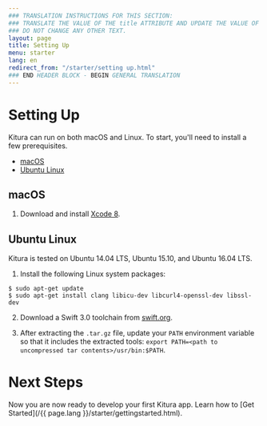 ```yaml
---
### TRANSLATION INSTRUCTIONS FOR THIS SECTION:
### TRANSLATE THE VALUE OF THE title ATTRIBUTE AND UPDATE THE VALUE OF THE lang ATTRIBUTE. 
### DO NOT CHANGE ANY OTHER TEXT. 
layout: page
title: Setting Up
menu: starter
lang: en
redirect_from: "/starter/setting up.html"
### END HEADER BLOCK - BEGIN GENERAL TRANSLATION
---
```


# Setting Up

Kitura can run on both macOS and Linux. To start, you'll need to install a few prerequisites.

* [macOS](#macos)
* [Ubuntu Linux](#ubuntu-linux)

## macOS

1. Download and install [Xcode 8](https://developer.apple.com/download/).

## Ubuntu Linux

Kitura is tested on Ubuntu 14.04 LTS, Ubuntu 15.10, and Ubuntu 16.04 LTS.

1. Install the following Linux system packages:

```
$ sudo apt-get update
$ sudo apt-get install clang libicu-dev libcurl4-openssl-dev libssl-dev
```

2. Download a Swift 3.0 toolchain from [swift.org](https://swift.org/download/).

3. After extracting the `.tar.gz` file, update your `PATH` environment variable so that it includes the extracted tools: `export PATH=<path to uncompressed tar contents>/usr/bin:$PATH`.

# Next Steps

Now you are now ready to develop your first Kitura app. Learn how to [Get Started](/{{ page.lang }}/starter/gettingstarted.html).
